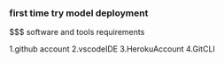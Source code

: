 ### first time try model deployment

$$$ software and tools requirements

1.github account
2.vscodeIDE
3.HerokuAccount
4.GitCLI
